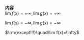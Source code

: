 **内容**  
$\lim f(x)=+\infty,\lim g(x)=+\infty$  
  
$\lim f(x)=-\infty,\lim g(x)=-\infty$  
  
$\rm{except!!!}\quad\lim f(x)=\infty$  
